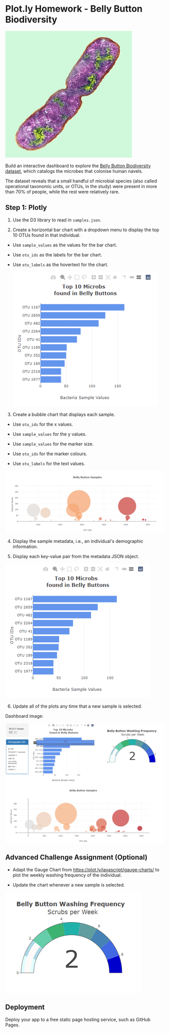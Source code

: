 # Plot.ly Homework - Belly Button Biodiversity

![Bacteria by filterforge.com](Images/bacteria.jpg)

Build an interactive dashboard to explore the [Belly Button Biodiversity dataset](http://robdunnlab.com/projects/belly-button-biodiversity/), which catalogs the microbes that colonise human navels.

The dataset reveals that a small handful of microbial species (also called operational taxonomic units, or OTUs, in the study) were present in more than 70% of people, while the rest were relatively rare.

## Step 1: Plotly

1. Use the D3 library to read in `samples.json`.

2. Create a horizontal bar chart with a dropdown menu to display the top 10 OTUs found in that individual.

* Use `sample_values` as the values for the bar chart.

* Use `otu_ids` as the labels for the bar chart.

* Use `otu_labels` as the hovertext for the chart.

  ![bar Chart](Images/DashboardDCimg_barchart.png)

3. Create a bubble chart that displays each sample.

* Use `otu_ids` for the x values.

* Use `sample_values` for the y values.

* Use `sample_values` for the marker size.

* Use `otu_ids` for the marker colours.

* Use `otu_labels` for the text values.

![Bubble Chart](Images/DashboardDCimg_bubblechart.png)

4. Display the sample metadata, i.e., an individual's demographic information.

5. Display each key-value pair from the metadata JSON object.

![hw](Images/DashboardDCimg_barchart.png)

6. Update all of the plots any time that a new sample is selected.

Dashboard image:

![hw](Images/DashboardDCimg2.png)

## Advanced Challenge Assignment (Optional)


* Adapt the Gauge Chart from <https://plot.ly/javascript/gauge-charts/> to plot the weekly washing frequency of the individual.

* Update the chart whenever a new sample is selected.

![Weekly Washing Frequency Gauge](Images/DashboardDCimg_gaugechart.png)

## Deployment

Deploy your app to a free static page hosting service, such as GitHub Pages. 
